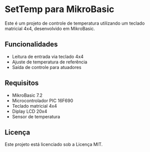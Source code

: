 # SetTemp para MikroBasic

Este é um projeto de controle de temperatura utilizando um teclado matricial 4x4, desenvolvido em MikroBasic.

## Funcionalidades

- Leitura de entrada via teclado 4x4
- Ajuste de temperatura de referência
- Saída de controle para atuadores

## Requisitos

- MikroBasic 7.2
- Microcontrolador PIC 16F690
- Teclado matricial 4x4
- Diplay LCD 20x4
- Sensor de temperatura

## Licença

Este projeto está licenciado sob a Licença MIT.

